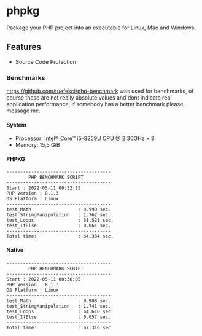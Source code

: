 # phpkg
Package your PHP project into an executable for Linux, Mac and Windows.

## Features
- Source Code Protection


### Benchmarks
https://github.com/tuefekci/php-benchmark was used for benchmarks, of course these are not really absolute values and dont indicate real application performance, if somebody has a better benchmark please message me.

#### System
- Processor: Intel® Core™ i5-8259U CPU @ 2.30GHz × 8 
- Memory: 15,5 GiB

#### PHPKG
```
--------------------------------------
        PHP BENCHMARK SCRIPT        
--------------------------------------
Start : 2022-05-11 00:32:15
PHP Version : 8.1.3
OS Platform : Linux
--------------------------------------
test_Math                 : 0.990 sec.
test_StringManipulation   : 1.762 sec.
test_Loops                : 61.521 sec.
test_IfElse               : 0.061 sec.
--------------------------------------
Total time:               : 64.334 sec.
```
#### Native
```
--------------------------------------
        PHP BENCHMARK SCRIPT        
--------------------------------------
Start : 2022-05-11 00:36:05
PHP Version : 8.1.3
OS Platform : Linux
--------------------------------------
test_Math                 : 0.908 sec.
test_StringManipulation   : 1.741 sec.
test_Loops                : 64.610 sec.
test_IfElse               : 0.057 sec.
--------------------------------------
Total time:               : 67.316 sec.
```
